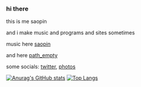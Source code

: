 ### hi there 

this is me saopin 

and i make music and programs and sites sometimes

music here [saopin](https://soundcloud.com/saopin)

and here [path_empty](https://soundcloud.com/path-empty)

some socials: [twitter](https://twitter.com/saopinmusic),
              [photos](https://www.instagram.com/disaopin/) 
              
              
              
              
              
              
              
              
 [![Anurag's GitHub stats](https://github-readme-stats.vercel.app/api?username=saopinweb)](https://github.com/anuraghazra/github-readme-stats) [![Top Langs](https://github-readme-stats.vercel.app/api/top-langs/?username=anuraghazra&layout=compact)](https://github.com/anuraghazra/github-readme-stats)
